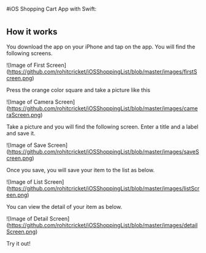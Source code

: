 #iOS Shopping Cart App with Swift:

# <h2>How it works</h2>

You download the app on your iPhone and tap on the app. You will find the following screens.

![Image of First Screen]
(https://github.com/rohitcricket/iOSShoppingList/blob/master/images/firstScreen.png)

Press the orange color square and take a picture like this

![Image of Camera Screen]
(https://github.com/rohitcricket/iOSShoppingList/blob/master/images/cameraScreen.png)

Take a picture and you will find the following screen. Enter a title and a label and save it.

![Image of Save Screen]
(https://github.com/rohitcricket/iOSShoppingList/blob/master/images/saveScreen.png)

Once you save, you will save your item to the list as below.

![Image of List Screen]
(https://github.com/rohitcricket/iOSShoppingList/blob/master/images/listScreen.png)

You can view the detail of your item as below.

![Image of Detail Screen]
(https://github.com/rohitcricket/iOSShoppingList/blob/master/images/detailScreen.png)

Try it out!